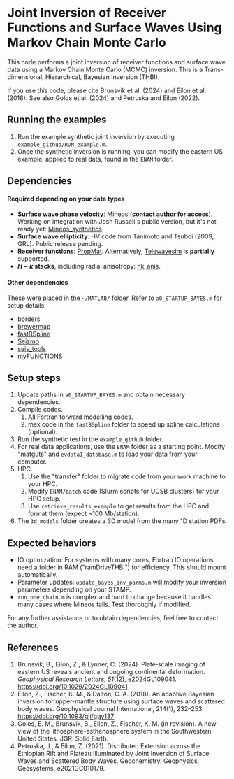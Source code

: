 # Joint Inversion of Receiver Functions and Surface Waves Using Markov Chain Monte Carlo

This code performs a joint inversion of receiver functions and surface wave data using a Markov Chain Monte Carlo (MCMC) inversion. This is a Trans-dimensional, Hierarchical, Bayesian Inversion (THBI). 

If you use this code, please cite Brunsvik et al. (2024) and Eilon et al. (2018). See also Golos et al. (2024) and Petruska and Eilon (2022).

## Running the examples

1. Run the example synthetic joint inversion by executing `example_github/RUN_example.m`.
2. Once the synthetic inversion is running, you can modify the eastern US example, applied to real data, found in the `ENAM` folder.

## Dependencies

#### Required depending on your data types

- **Surface wave phase velocity**: Mineos (**contact author for access**). Working on integration with Josh Russell's public version, but it's not ready yet: [Mineos_synthetics](https://github.com/jbrussell/MINEOS_synthetics).
- **Surface wave ellipticity**: HV code from Tanimoto and Tsuboi (2009, GRL). Public release pending.
- **Receiver functions**: [PropMat](https://github.com/brennanbrunsvik/PropMat). Alternatively, [Telewavesim](https://github.com/paudetseis/Telewavesim) is **partially** supported.
- **$H-\kappa$ stacks**, including radial anisotropy: [hk_anis](https://github.com/brennanbrunsvik/hk_anis).

#### Other dependencies

These were placed in the `~/MATLAB/` folder. Refer to `a0_STARTUP_BAYES.m` for setup details.

- [borders](https://www.mathworks.com/matlabcentral/fileexchange/50390-borders)
- [brewermap](https://github.com/DrosteEffect/BrewerMap)
- [fastBSpline](https://www.mathworks.com/matlabcentral/fileexchange/32509-fast-b-spline-class)
- [Seizmo](https://github.com/g2e/seizmo) 
- [seis_tools](https://github.com/eilonzach/seis_tools) 
- [myFUNCTIONS](https://github.com/eilonzach/myFUNCTIONS) 

## Setup steps

1. Update paths in `a0_STARTUP_BAYES.m` and obtain necessary dependencies.
1. Compile codes. 
    1. All Fortran forward modelling codes. 
    1. mex code in the `fastBSpline` folder to speed up spline calculations (optional).
1. Run the synthetic test in the `example_github` folder.
1. For real data applications, use the `ENAM` folder as a starting point. Modify "matguts" and `evdata1_database.m` to load your data from your computer. 
1. HPC
    1. Use the "transfer" folder to migrate code from your work machine to your HPC. 
    1. Modify `ENAM/batch` code (Slurm scripts for UCSB clusters) for your HPC setup.
    1. Use `retrieve_results_example` to get results from the HPC and format them (expect ~100 Mb/station).
1. The `3d_models` folder creates a 3D model from the many 1D station PDFs.

## Expected behaviors

- IO optimization: For systems with many cores, Fortran IO operations need a folder in RAM ("ramDriveTHBI") for efficiency. This should mount automatically.  
- Parameter updates: `update_bayes_inv_parms.m` will modify your inversion parameters depending on your STAMP. 
- `run_one_chain.m` is complex and hard to change because it handles many cases where Mineos fails. Test thoroughly if modified.

For any further assistance or to obtain dependencies, feel free to contact the author.

## References

1. Brunsvik, B., Eilon, Z., & Lynner, C. (2024). Plate‐scale imaging of eastern US reveals ancient and ongoing continental deformation. *Geophysical Research Letters, 51*(12), e2024GL109041. https://doi.org/10.1029/2024GL109041 
1. Eilon, Z., Fischer, K. M., & Dalton, C. A. (2018). An adaptive Bayesian inversion for upper-mantle structure using surface waves and scattered body waves. Geophysical Journal International, 214(1), 232–253. https://doi.org/10.1093/gji/ggy137
1. Golos, E. M., Brunsvik, B., Eilon, Z., Fischer, K. M. (in revision). A new view of the lithosphere-asthenosphere system in the Southwestern United States. JGR: Solid Earth. 
1. Petruska, J., & Eilon, Z. (2021). Distributed Extension across the Ethiopian Rift and Plateau Illuminated by Joint Inversion of Surface Waves and Scattered Body Waves. Geochemistry, Geophysics, Geosystems, e2021GC010179.

